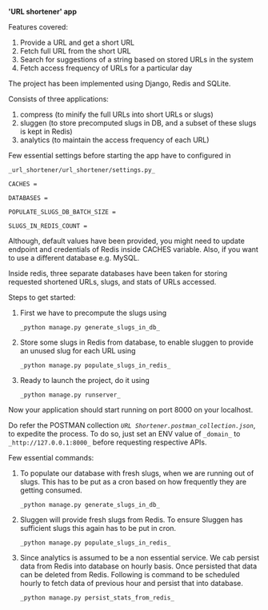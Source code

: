 **'URL shortener' app**

Features covered:
1. Provide a URL and get a short URL
2. Fetch full URL from the short URL
3. Search for suggestions of a string based on stored URLs in the system
4. Fetch access frequency of URLs for a particular day

The project has been implemented using Django, Redis and SQLite.

Consists of three applications:
1. compress (to minify the full URLs into short URLs or slugs)
2. sluggen (to store precomputed slugs in DB, and a subset of these slugs is kept in Redis)
3. analytics (to maintain the access frequency of each URL)

Few essential settings before starting the app have to configured in 

`_url_shortener/url_shortener/settings.py_`

`CACHES = `

`DATABASES = `

`POPULATE_SLUGS_DB_BATCH_SIZE = `

`SLUGS_IN_REDIS_COUNT = `

Although, default values have been provided, you might need to update endpoint and credentials of Redis
inside CACHES variable. Also, if you want to use a different database e.g. MySQL.

Inside redis, three separate databases have been taken for storing 
requested shortened URLs, slugs, and stats of URLs accessed.

Steps to get started:
1. First we have to precompute the slugs using

    `_python manage.py generate_slugs_in_db_` 
2. Store some slugs in Redis from database, to enable sluggen to provide an unused slug for each URL using

    `_python manage.py populate_slugs_in_redis_`
3. Ready to launch the project, do it using

    `_python manage.py runserver_`

Now your application should start running on port 8000 on your localhost.

Do refer the POSTMAN collection _`URL Shortener.postman_collection.json`_, to expedite the process. To do so, just set
an ENV value of `_domain_` to `_http://127.0.0.1:8000_` before requesting respective APIs.

Few essential commands:
1. To populate our database with fresh slugs, when we are running out of slugs. 
   This has to be put as a cron based on how frequently they are getting consumed.

    `_python manage.py generate_slugs_in_db_` 
2. Sluggen will provide fresh slugs from Redis. To ensure Sluggen has sufficient slugs
   this again has to be put in cron.

    `_python manage.py populate_slugs_in_redis_`
3. Since analytics is assumed to be a non essential service. We cab persist data 
   from Redis into database on hourly basis. Once persisted that data can be deleted from Redis. 
   Following is command to be scheduled hourly to fetch data of previous hour and persist that
   into database.

    `_python manage.py persist_stats_from_redis_`


